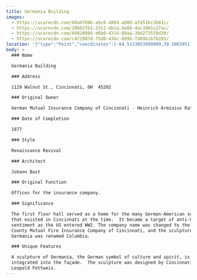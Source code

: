 ```yaml
---
title: Germania Building
images:
  - https://ucarecdn.com/60a0708b-a9c6-4884-ab08-a7d51bc3b81c/
  - https://ucarecdn.com/20b02fb1-23c2-4b1a-8e88-4ac3901c27ac/
  - https://ucarecdn.com/66020984-d6b0-4314-88aa-30d2735f8d30/
  - https://ucarecdn.com/c472987d-75d8-438c-899b-fd89b1678283/
location: '{"type":"Point","coordinates":[-84.5133053999999,39.1083951]}'
body: >
  ### Name

  Germania Building

  ### Address

  1129 Walnut St., Cincinnati, OH  45202

  ### Original Owner

  German Mutual Insurance Company of Cincinnati - Heinrich Arminius Ratterman

  ### Date of Completion

  1877

  ### Style

  Renaissance Revival

  ### Architect

  Johann Bast

  ### Original Function

  Offices for the insurance company.

  ### Significance

  The first floor hall served as a home for the many German-American societies
  that existed in Cincinnati at the time.  It became a target of anti-German
  sentiment as the US entered WW2. The company name was changed to the Hamilton
  County Mutual Fire Insurance Company of Cincinnati, and the sculpture of
  Germania was renamed Columbia.

  ### Unique Features

  A sculpture of Germania, the German symbol of culture and spirit, is
  integrated into the façade.  The sculpture was designed by Cincinnatian
  Leopold Fettweis.
---
```

